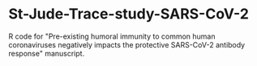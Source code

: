# St-Jude-Trace-study-SARS-CoV-2
R code for "Pre-existing humoral immunity to common human coronaviruses negatively impacts the protective SARS-CoV-2 antibody response" manuscript.

